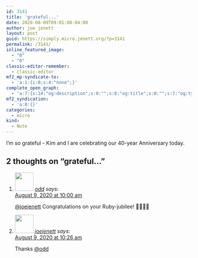 ```yaml
---
id: 3141
title: 'grateful...'
date: 2020-08-09T09:01:08-04:00
author: joe jenett
layout: post
guid: https://simply.micro.jenett.org/?p=3141
permalink: /3141/
inline_featured_image:
  - "0"
  - "0"
classic-editor-remember:
  - classic-editor
mf2_mp-syndicate-to:
  - 'a:1:{i:0;s:4:"none";}'
complete_open_graph:
  - 'a:7:{s:14:"og:description";s:0:"";s:8:"og:title";s:0:"";s:7:"og:type";s:0:"";s:12:"twitter:card";s:7:"summary";s:15:"twitter:creator";s:0:"";s:19:"twitter:description";s:0:"";s:8:"og:image";s:0:"";}'
mf2_syndication:
  - 'a:0:{}'
categories:
  - micro
kind:
  - Note
---
```

I’m so grateful - Kim and I are celebrating our 40-year Anniversary today.

<h2 id="comments-title">2 thoughts on “<span>grateful...</span>”		</h2>


<ol class="commentlist">
<li class="comment even thread-even depth-1 u-comment h-cite h-entry p-comment" id="li-comment-490">
<article id="comment-490" class="comment " itemprop="comment" itemscope="" itemtype="http://schema.org/Comment">
<footer>
<address class="comment-author p-author author vcard hcard h-card" itemprop="creator" itemscope="" itemtype="http://schema.org/Person">
<img alt="" src="https://micro.blog/odd/avatar.jpg" srcset="https://micro.blog/odd/avatar.jpg 2x" class="avatar avatar-50 photo avatar-default local-avatar u-photo" itemprop="image" loading="lazy" width="50" height="50">				<cite class="fn p-name" itemprop="name"><a href="https://micro.blog/odd" rel="external nofollow ugc" class="u-url url">odd</a></cite> <span class="says">says:</span>					</address>
<!-- .comment-author .vcard -->

<div class="comment-meta commentmetadata">
<a href="https://micro.blog/odd/10074849"><time class="updated published dt-updated dt-published" datetime="2020-08-09T10:00:00-04:00" itemprop="datePublished dateModified dateCreated">
August 9, 2020 at 10:00 am						</time></a>
</div>
<!-- .comment-meta .commentmetadata -->
</footer>

<div class="comment-content e-content p-summary p-name" itemprop="text name description">
<p><a href="https://micro.blog/joejenett" rel="nofollow ugc">@joejenett</a> Congratulations on your Ruby-jubilee! 💐🎊🎉🎈</p>
</div>

<div class="reply">
</div>
<!-- .reply -->
</article><!-- #comment-## -->
</li>
<!-- #comment-## -->
<li class="comment odd alt thread-odd thread-alt depth-1 u-comment h-cite h-entry p-comment" id="li-comment-491">
<article id="comment-491" class="comment " itemprop="comment" itemscope="" itemtype="http://schema.org/Comment">
<footer>
<address class="comment-author p-author author vcard hcard h-card" itemprop="creator" itemscope="" itemtype="http://schema.org/Person">
<img alt="" src="https://micro.blog/joejenett/avatar.jpg" srcset="https://micro.blog/joejenett/avatar.jpg 2x" class="avatar avatar-50 photo avatar-default local-avatar u-photo" itemprop="image" loading="lazy" width="50" height="50">				<cite class="fn p-name" itemprop="name"><a href="https://micro.blog/joejenett" rel="external nofollow ugc" class="u-url url">joejenett</a></cite> <span class="says">says:</span>					</address>
<!-- .comment-author .vcard -->

<div class="comment-meta commentmetadata">
<a href="https://micro.blog/joejenett/10074893"><time class="updated published dt-updated dt-published" datetime="2020-08-09T10:26:48-04:00" itemprop="datePublished dateModified dateCreated">
August 9, 2020 at 10:26 am						</time></a>
</div>
<!-- .comment-meta .commentmetadata -->
</footer>

<div class="comment-content e-content p-summary p-name" itemprop="text name description">
<p>Thanks <a href="https://micro.blog/odd" rel="nofollow ugc">@odd</a></p></div></article></li></ol>